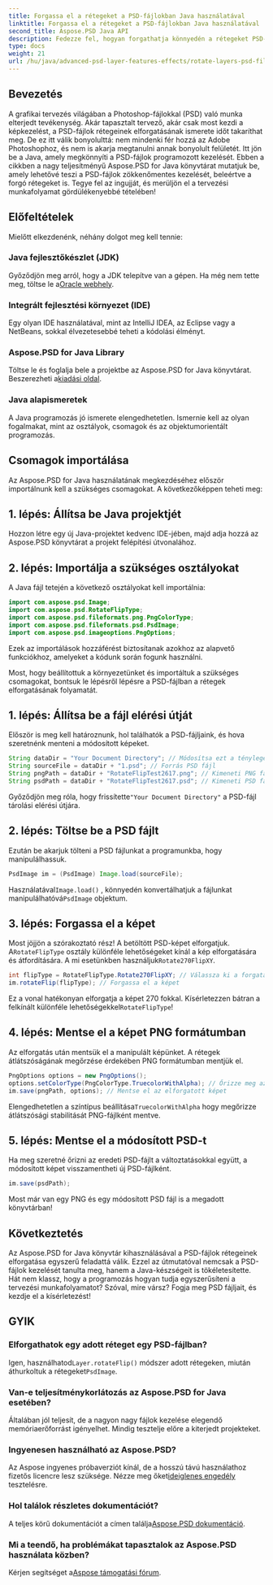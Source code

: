 ```yaml
---
title: Forgassa el a rétegeket a PSD-fájlokban Java használatával
linktitle: Forgassa el a rétegeket a PSD-fájlokban Java használatával
second_title: Aspose.PSD Java API
description: Fedezze fel, hogyan forgathatja könnyedén a rétegeket PSD-fájlokban az Aspose.PSD for Java segítségével ezzel a lépésről lépésre szóló útmutatóval.
type: docs
weight: 21
url: /hu/java/advanced-psd-layer-features-effects/rotate-layers-psd-files/
---
```

## Bevezetés
A grafikai tervezés világában a Photoshop-fájlokkal (PSD) való munka elterjedt tevékenység. Akár tapasztalt tervező, akár csak most kezdi a képkezelést, a PSD-fájlok rétegeinek elforgatásának ismerete időt takaríthat meg. De ez itt válik bonyolulttá: nem mindenki fér hozzá az Adobe Photoshophoz, és nem is akarja megtanulni annak bonyolult felületét. Itt jön be a Java, amely megkönnyíti a PSD-fájlok programozott kezelését. Ebben a cikkben a nagy teljesítményű Aspose.PSD for Java könyvtárat mutatjuk be, amely lehetővé teszi a PSD-fájlok zökkenőmentes kezelését, beleértve a forgó rétegeket is. Tegye fel az ingujját, és merüljön el a tervezési munkafolyamat gördülékenyebbé tételében!
## Előfeltételek
Mielőtt elkezdenénk, néhány dolgot meg kell tennie:
### Java fejlesztőkészlet (JDK)
 Győződjön meg arról, hogy a JDK telepítve van a gépen. Ha még nem tette meg, töltse le a[Oracle webhely](https://www.oracle.com/java/technologies/javase-downloads.html).
### Integrált fejlesztési környezet (IDE)
Egy olyan IDE használatával, mint az IntelliJ IDEA, az Eclipse vagy a NetBeans, sokkal élvezetesebbé teheti a kódolási élményt.
### Aspose.PSD for Java Library
 Töltse le és foglalja bele a projektbe az Aspose.PSD for Java könyvtárat. Beszerezheti a[kiadási oldal](https://releases.aspose.com/psd/java/).
### Java alapismeretek
A Java programozás jó ismerete elengedhetetlen. Ismernie kell az olyan fogalmakat, mint az osztályok, csomagok és az objektumorientált programozás.
## Csomagok importálása
Az Aspose.PSD for Java használatának megkezdéséhez először importálnunk kell a szükséges csomagokat. A következőképpen teheti meg:
## 1. lépés: Állítsa be Java projektjét
Hozzon létre egy új Java-projektet kedvenc IDE-jében, majd adja hozzá az Aspose.PSD könyvtárat a projekt felépítési útvonalához.
## 2. lépés: Importálja a szükséges osztályokat
A Java fájl tetején a következő osztályokat kell importálnia:
```java
import com.aspose.psd.Image;
import com.aspose.psd.RotateFlipType;
import com.aspose.psd.fileformats.png.PngColorType;
import com.aspose.psd.fileformats.psd.PsdImage;
import com.aspose.psd.imageoptions.PngOptions;
```
Ezek az importálások hozzáférést biztosítanak azokhoz az alapvető funkciókhoz, amelyeket a kódunk során fogunk használni. 

Most, hogy beállítottuk a környezetünket és importáltuk a szükséges csomagokat, bontsuk le lépésről lépésre a PSD-fájlban a rétegek elforgatásának folyamatát.
## 1. lépés: Állítsa be a fájl elérési útját

Először is meg kell határoznunk, hol találhatók a PSD-fájljaink, és hova szeretnénk menteni a módosított képeket. 
```java
String dataDir = "Your Document Directory"; // Módosítsa ezt a tényleges dokumentumkönyvtárra.
String sourceFile = dataDir + "1.psd"; // Forrás PSD fájl
String pngPath = dataDir + "RotateFlipTest2617.png"; // Kimeneti PNG fájl elérési útja
String psdPath = dataDir + "RotateFlipTest2617.psd"; // Kimeneti PSD fájl elérési útja
```
 Győződjön meg róla, hogy frissítette`"Your Document Directory"` a PSD-fájl tárolási elérési útjára.
## 2. lépés: Töltse be a PSD fájlt

Ezután be akarjuk tölteni a PSD fájlunkat a programunkba, hogy manipulálhassuk.
```java
PsdImage im = (PsdImage) Image.load(sourceFile);
```
 Használatával`Image.load()` , könnyedén konvertálhatjuk a fájlunkat manipulálhatóvá`PsdImage` objektum.
## 3. lépés: Forgassa el a képet

 Most jöjjön a szórakoztató rész! A betöltött PSD-képet elforgatjuk. A`RotateFlipType` osztály különféle lehetőségeket kínál a kép elforgatására és átfordítására. A mi esetünkben használjuk`Rotate270FlipXY`.
```java
int flipType = RotateFlipType.Rotate270FlipXY; // Válassza ki a forgatás típusát
im.rotateFlip(flipType); // Forgassa el a képet
```
Ez a vonal hatékonyan elforgatja a képet 270 fokkal. Kísérletezzen bátran a felkínált különféle lehetőségekkel`RotateFlipType`!
## 4. lépés: Mentse el a képet PNG formátumban

Az elforgatás után mentsük el a manipulált képünket. A rétegek átlátszóságának megőrzése érdekében PNG formátumban mentjük el.
```java
PngOptions options = new PngOptions();
options.setColorType(PngColorType.TruecolorWithAlpha); // Őrizze meg az átláthatóságot
im.save(pngPath, options); // Mentse el az elforgatott képet
```
 Elengedhetetlen a színtípus beállítása`TruecolorWithAlpha` hogy megőrizze átlátszósági stabilitását PNG-fájlként mentve.
## 5. lépés: Mentse el a módosított PSD-t

Ha meg szeretné őrizni az eredeti PSD-fájlt a változtatásokkal együtt, a módosított képet visszamentheti új PSD-fájlként.
```java
im.save(psdPath);
```
Most már van egy PNG és egy módosított PSD fájl is a megadott könyvtárban!
## Következtetés
Az Aspose.PSD for Java könyvtár kihasználásával a PSD-fájlok rétegeinek elforgatása egyszerű feladattá válik. Ezzel az útmutatóval nemcsak a PSD-fájlok kezelését tanulta meg, hanem a Java-készségeit is tökéletesítette. Hát nem klassz, hogy a programozás hogyan tudja egyszerűsíteni a tervezési munkafolyamatot? Szóval, mire vársz? Fogja meg PSD fájljait, és kezdje el a kísérletezést!
## GYIK
### Elforgathatok egy adott réteget egy PSD-fájlban?
 Igen, használhatod`Layer.rotateFlip()` módszer adott rétegeken, miután áthurkoltuk a rétegeket`PsdImage`.
### Van-e teljesítménykorlátozás az Aspose.PSD for Java esetében?
Általában jól teljesít, de a nagyon nagy fájlok kezelése elegendő memóriaerőforrást igényelhet. Mindig tesztelje előre a kiterjedt projekteket.
### Ingyenesen használható az Aspose.PSD?
 Az Aspose ingyenes próbaverziót kínál, de a hosszú távú használathoz fizetős licencre lesz szüksége. Nézze meg őket[ideiglenes engedély](https://purchase.aspose.com/temporary-license/) tesztelésre.
### Hol találok részletes dokumentációt?
 A teljes körű dokumentációt a címen találja[Aspose.PSD dokumentáció](https://reference.aspose.com/psd/java/).
### Mi a teendő, ha problémákat tapasztalok az Aspose.PSD használata közben?
 Kérjen segítséget a[Aspose támogatási fórum](https://forum.aspose.com/c/psd/34).